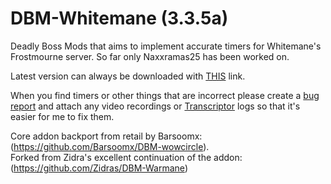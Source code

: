 # DBM-Whitemane (3.3.5a)

Deadly Boss Mods that aims to implement accurate timers for Whitemane's Frostmourne server. So far only Naxxramas25 has been worked on.

Latest version can always be downloaded with [THIS](https://github.com/broizter/DBM-Whitemane/releases/latest/download/DBM-Whitemane.zip) link.  

When you find timers or other things that are incorrect please create a [bug report](https://github.com/broizter/DBM-Whitemane/issues/new/choose) and attach any video recordings or [Transcriptor](https://github.com/Zidras/Transcriptor-WOTLK) logs so that it's easier for me to fix them.

Core addon backport from retail by Barsoomx: (https://github.com/Barsoomx/DBM-wowcircle).  
Forked from Zidra's excellent continuation of the addon: (https://github.com/Zidras/DBM-Warmane)
